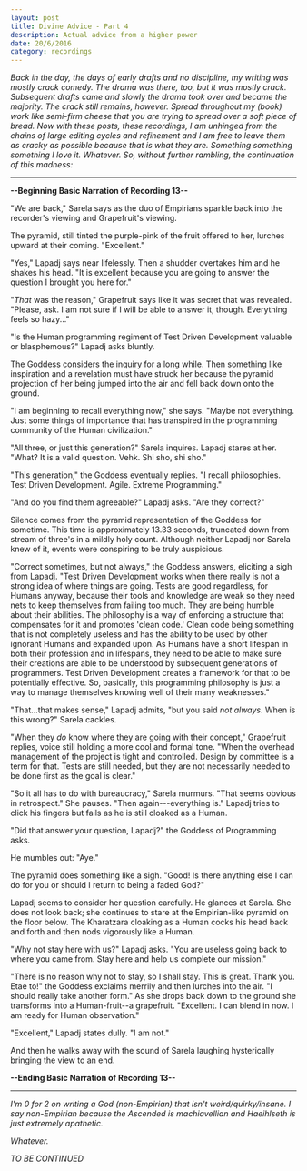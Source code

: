 ```yaml
---
layout: post
title: Divine Advice - Part 4
description: Actual advice from a higher power
date: 20/6/2016
category: recordings
---
```


*Back in the day, the days of early drafts and no discipline, my writing was mostly crack comedy. The drama was there, too, but it was mostly crack. Subsequent drafts came and slowly the drama took over and became the majority. The crack still remains, however. Spread throughout my (book) work like semi-firm cheese that you are trying to spread over a soft piece of bread. Now with these posts, these recordings, I am unhinged from the chains of large editing cycles and refinement and I am free to leave them as cracky as possible because that is what they are. Something something something I love it. Whatever. So, without further rambling, the continuation of this madness:*

---

**--Beginning Basic Narration of Recording 13--**

"We are back," Sarela says as the duo of Empirians sparkle back into the recorder's viewing and Grapefruit's viewing.

The pyramid, still tinted the purple-pink of the fruit offered to her, lurches upward at their coming. "Excellent."

"Yes," Lapadj says near lifelessly. Then a shudder overtakes him and he shakes his head. "It is excellent because you are going to answer the question I brought you here for."

"*That* was the reason," Grapefruit says like it was secret that was revealed. "Please, ask. I am not sure if I will be able to answer it, though. Everything feels so hazy..."

"Is the Human programming regiment of Test Driven Development valuable or blasphemous?" Lapadj asks bluntly.

The Goddess considers the inquiry for a long while. Then something like inspiration and a revelation must have struck her because the pyramid projection of her being jumped into the air and fell back down onto the ground.

"I am beginning to recall everything now," she says. "Maybe not everything. Just some things of importance that has transpired in the programming community of the Human civilization."

"All three, or just this generation?" Sarela inquires. Lapadj stares at her. "What? It is a valid question. Vehk. Shi sho, shi sho."

"This generation," the Goddess eventually replies. "I recall philosophies. Test Driven Development. Agile. Extreme Programming."

"And do you find them agreeable?" Lapadj asks. "Are they correct?"

Silence comes from the pyramid representation of the Goddess for sometime. This time is approximately 13.33 seconds, truncated down from stream of three's in a mildly holy count. Although neither Lapadj nor Sarela knew of it, events were conspiring to be truly auspicious.

"Correct sometimes, but not always," the Goddess answers, eliciting a sigh from Lapadj. "Test Driven Development works when there really is not a strong idea of where things are going. Tests are good regardless, for Humans anyway, because their tools and knowledge are weak so they need nets to keep themselves from failing too much. They are being humble about their abilities. The philosophy is a way of enforcing a structure that compensates for it and promotes 'clean code.' Clean code being something that is not completely useless and has the ability to be used by other ignorant Humans and expanded upon. As Humans have a short lifespan in both their profession and in lifespans, they need to be able to make sure their creations are able to be understood by subsequent generations of programmers. Test Driven Development creates a framework for that to be potentially effective. So, basically, this programming philosophy is just a way to manage themselves knowing well of their many weaknesses."

"That...that makes sense," Lapadj admits, "but you said *not always*. When is this wrong?" Sarela cackles.

"When they *do* know where they are going with their concept," Grapefruit replies, voice still holding a more cool and formal tone. "When the overhead management of the project is tight and controlled. Design by committee is a term for that. Tests are still needed, but they are not necessarily needed to be done first as the goal is clear."

"So it all has to do with bureaucracy," Sarela murmurs. "That seems obvious in retrospect." She pauses. "Then again---everything is." Lapadj tries to click his fingers but fails as he is still cloaked as a Human.

"Did that answer your question, Lapadj?" the Goddess of Programming asks.

He mumbles out: "Aye."

The pyramid does something like a sigh. "Good! Is there anything else I can do for you or should I return to being a faded God?"

Lapadj seems to consider her question carefully. He glances at Sarela. She does not look back; she continues to stare at the Empirian-like pyramid on the floor below. The Kharatzara cloaking as a Human cocks his head back and forth and then nods vigorously like a Human.

"Why not stay here with us?" Lapadj asks. "You are useless going back to where you came from. Stay here and help us complete our mission."

"There is no reason why not to stay, so I shall stay. This is great. Thank you. Etae to!" the Goddess exclaims merrily and then lurches into the air. "I should really take another form." As she drops back down to the ground she transforms into a Human-fruit--a grapefruit. "Excellent. I can blend in now. I am ready for Human observation."

"Excellent," Lapadj states dully. "I am not."

And then he walks away with the sound of Sarela laughing hysterically bringing the view to an end.

**--Ending Basic Narration of Recording 13--**

---

*I'm 0 for 2 on writing a God (non-Empirian) that isn't weird/quirky/insane. I say non-Empirian because the Ascended is machiavellian and Haeihlseth is just extremely apathetic.*

*Whatever.*

*TO BE CONTINUED*

